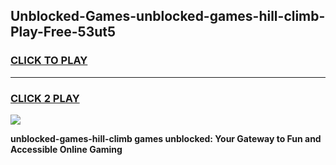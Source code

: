 
## Unblocked-Games-unblocked-games-hill-climb-Play-Free-53ut5
<h3>
<a href="https://premium76.site?title=unblocked-games-hill-climb&ref=23A">CLICK TO PLAY</a></h3>
<hr>

<h3>
<a href="https://premium76.site?title=unblocked-games-hill-climb&ref=23A">CLICK 2 PLAY</a>
  
</h3>

<a href="https://premium76.site?title=unblocked-games-hill-climb&ref=23A"><img src="https://clearcache.store/games.png"></a>


**unblocked-games-hill-climb games unblocked: Your Gateway to Fun and Accessible Online Gaming**
